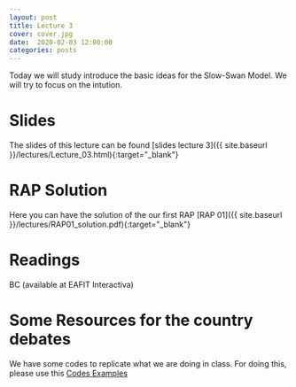```yaml
---
layout: post
title: Lecture 3
cover: cover.jpg
date:  2020-02-03 12:00:00
categories: posts
---
```


Today we will study introduce the basic ideas for the Slow-Swan Model. We will try to focus on the intution.

# Slides

The slides of this lecture can be found [slides lecture 3]({{ site.baseurl }}/lectures/Lecture_03.html){:target="_blank"}

# RAP Solution

Here you can have the solution of the our first RAP [RAP 01]({{ site.baseurl }}/lectures/RAP01_solution.pdf){:target="_blank"}

# Readings

BC (available at EAFIT Interactiva)

# Some Resources for the country debates

We have some codes to replicate what we are doing in class. For doing this, please use this [Codes Examples](https://github.com/economicgrowth/R_examples_codes)
